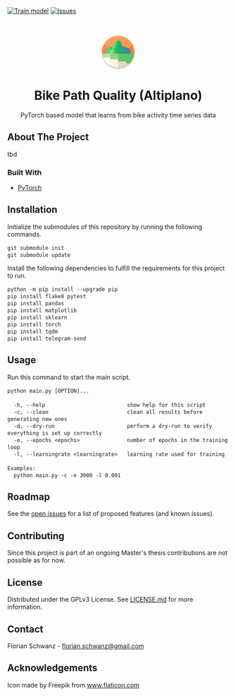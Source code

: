 [![Train model](https://github.com/fom-big-data-bike-path-quality/fom-big-data-bike-path-quality-analytics/actions/workflows/train-model-workflow.yaml/badge.svg)](https://github.com/fom-big-data-bike-path-quality/fom-big-data-bike-path-quality-analytics/actions/workflows/train-model-workflow.yaml)
[![Issues](https://img.shields.io/github/issues/florianschwanz/fom-big-data-bike-path-quality-analytics)](https://github.com/florianschwanz/fom-big-data-bike-path-quality-analytics/issues)

<br />
<p align="center">
  <a href="https://github.com/florianschwanz/fom-big-data-bike-path-quality-analytics">
    <img src="./logo.png" alt="Logo" width="80" height="80">
  </a>

  <h1 align="center">Bike Path Quality (Altiplano)</h1>

  <p align="center">
    PyTorch based model that learns from bike activity time series data
  </p>
</p>

## About The Project

tbd

### Built With

* [PyTorch](https://pytorch.org/)

## Installation

Initialize the submodules of this repository by running the following commands.

```shell script
git submodule init
git submodule update
```

Install the following dependencies to fulfill the requirements for this project to run.

```shell script
python -m pip install --upgrade pip
pip install flake8 pytest
pip install pandas
pip install matplotlib
pip install sklearn
pip install torch
pip install tqdm
pip install telegram-send
```

## Usage

Run this command to start the main script.

```shell script
python main.py [OPTION]...

  -h, --help                          show help for this script
  -c, --clean                         clean all results before generating new ones
  -d, --dry-run                       perform a dry-run to verify everything is set up correctly
  -e, --epochs <epochs>               number of epochs in the training loop
  -l, --learningrate <learningrate>   learning rate used for training

Examples:
  python main.py -c -e 3000 -l 0.001
```

## Roadmap

See the [open issues](https://github.com/florianschwanz/fom-big-data-bike-path-quality-analytics/issues) for a list of proposed features (and
 known issues).

## Contributing

Since this project is part of an ongoing Master's thesis contributions are not possible as for now.

## License

Distributed under the GPLv3 License. See [LICENSE.md](./LICENSE.md) for more information.

## Contact

Florian Schwanz - florian.schwanz@gmail.com

## Acknowledgements

Icon made by Freepik from www.flaticon.com
